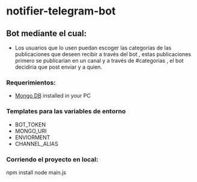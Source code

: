 # notifier-telegram-bot

## Bot mediante el cual:

- Los usuarios que lo usen puedan escoger las categorías de las publicaciones que deseen recibir a través del bot , estas publicaciones primero se publicarían en un canal y a través de #categorias , el bot decidiria que post  enviar y a quien.

### Requerimientos:
- [Mongo DB](https://docs.mongodb.com/manual/tutorial/install-mongodb-on-windows/) installed in your PC

### Templates para las variables de entorno
*   BOT_TOKEN
*   MONGO_URI
*   ENVIORMENT
*   CHANNEL_ALIAS

### Corriendo el proyecto en local:

npm install
node main.js
